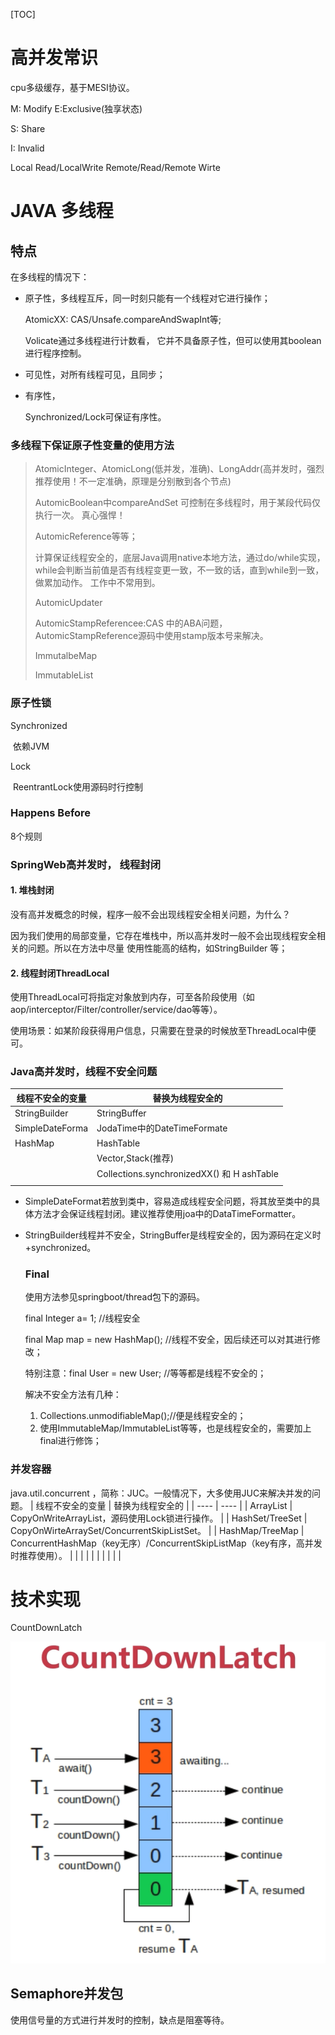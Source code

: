 [TOC]

# 高并发常识

cpu多级缓存，基于MESI协议。

M: Modify
E:Exclusive(独享状态)

S: Share

I: Invalid

Local Read/LocalWrite Remote/Read/Remote Wirte



# JAVA 多线程

## 特点 

在多线程的情况下：

* 原子性，多线程互斥，同一时刻只能有一个线程对它进行操作；

  AtomicXX:  CAS/Unsafe.compareAndSwapInt等; 

  Volicate通过多线程进行计数看， 它并不具备原子性，但可以使用其boolean进行程序控制。

* 可见性，对所有线程可见，且同步；

  

* 有序性，

  Synchronized/Lock可保证有序性。

### 多线程下保证原子性变量的使用方法
>  AtomicInteger、AtomicLong(低并发，准确)、LongAddr(高并发时，强烈推荐使用！不一定准确，原理是分别散到各个节点)
>
>  AutomicBoolean中compareAndSet 可控制在多线程时，用于某段代码仅执行一次。 真心强悍！
>
>  AutomicReference<Integer>等等；
>
>  计算保证线程安全的，底层Java调用native本地方法，通过do/while实现，while会判断当前值是否有线程变更一致，不一致的话，直到while到一致，做累加动作。 工作中不常用到。
>
>  AutomicUpdater
>
>  AutomicStampReferencee:CAS 中的ABA问题，AutomicStampReference源码中使用stamp版本号来解决。
>
>   ImmutalbeMap
>
>  ImmutableList

### 原子性锁

 Synchronized

​	依赖JVM

Lock

​	ReentrantLock使用源码时行控制

### Happens Before

8个规则

### SpringWeb高并发时， 线程封闭

#### 1. 堆栈封闭

 没有高并发概念的时候，程序一般不会出现线程安全相关问题，为什么？

因为我们使用的局部变量，它存在堆栈中，所以高并发时一般不会出现线程安全相关的问题。所以在方法中尽量 使用性能高的结构，如StringBuilder 等；

#### 2. 线程封闭ThreadLocal

使用ThreadLocal可将指定对象放到内存，可至各阶段使用（如aop/interceptor/Filter/controller/service/dao等等）。

使用场景：如某阶段获得用户信息，只需要在登录的时候放至ThreadLocal中便可。

### Java高并发时，线程不安全问题

| 线程不安全的变量 | 替换为线程安全的 |
| ---- | ---- |
| StringBuilder | StringBuffer |
| SimpleDateForma | JodaTime中的DateTimeFormate |
| HashMap | HashTable |
|                  | Vector,Stack(推荐) |
| | Collections.synchronizedXX() 和 H ashTable |
| | |



* SimpleDateFormat若放到类中，容易造成线程安全问题，将其放至类中的具体方法才会保证线程封闭。建议推荐使用joa中的DataTimeFormatter。

* StringBuilder线程并不安全，StringBuffer是线程安全的，因为源码在定义时 +synchronized。

  ### Final

  使用方法参见springboot/thread包下的源码。

  final Integer a= 1; //线程安全

  final Map map = new HashMap(); //线程不安全，因后续还可以对其进行修改；

  特别注意：final User = new User; //等等都是线程不安全的；

  解决不安全方法有几种：

  1.  Collections.unmodifiableMap();//便是线程安全的；
  2. 使用ImmutableMap/ImmutableList等等，也是线程安全的，需要加上final进行修饰；

### 并发容器

java.util.concurrent ，简称：JUC。一般情况下，大多使用JUC来解决并发的问题。
| 线程不安全的变量 | 替换为线程安全的 |
| ---- | ---- |
| ArrayList | CopyOnWriteArrayList，源码使用Lock锁进行操作。 |
| HashSet/TreeSet | CopyOnWirteArraySet/ConcurrentSkipListSet。 |
| HashMap/TreeMap | ConcurrentHashMap（key无序）/ConcurrentSkipListMap（key有序，高并发时推荐使用）。 |
|                  |                                                |
|                  |                                                |
|                  | |

# 技术实现 

CountDownLatch

![1572394469226](pic\countDownLatch.png)

## Semaphore并发包

使用信号量的方式进行并发时的控制，缺点是阻塞等待。

